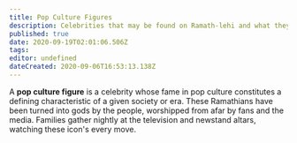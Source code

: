 ```yaml
---
title: Pop Culture Figures
description: Celebrities that may be found on Ramath-lehi and what they are known for.
published: true
date: 2020-09-19T02:01:06.506Z
tags: 
editor: undefined
dateCreated: 2020-09-06T16:53:13.138Z
---
```


A **pop culture figure** is a celebrity whose fame in pop culture constitutes a defining characteristic of a given society or era. These Ramathians have been turned into gods by the people, worshipped from afar by fans and the media. Families gather nightly at the television and newstand altars, watching these icon's every move.